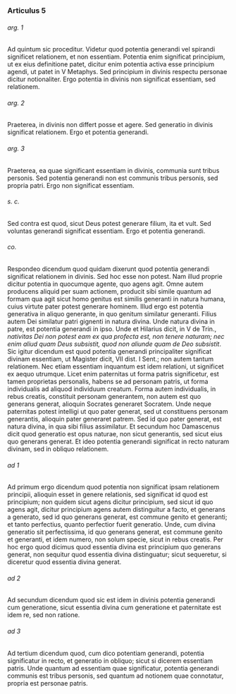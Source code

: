### Articulus 5

###### arg. 1
Ad quintum sic proceditur. Videtur quod potentia generandi vel spirandi significet relationem, et non essentiam. Potentia enim significat principium, ut ex eius definitione patet, dicitur enim potentia activa esse principium agendi, ut patet in V Metaphys. Sed principium in divinis respectu personae dicitur notionaliter. Ergo potentia in divinis non significat essentiam, sed relationem.

###### arg. 2
Praeterea, in divinis non differt posse et agere. Sed generatio in divinis significat relationem. Ergo et potentia generandi.

###### arg. 3
Praeterea, ea quae significant essentiam in divinis, communia sunt tribus personis. Sed potentia generandi non est communis tribus personis, sed propria patri. Ergo non significat essentiam.

###### s. c.
Sed contra est quod, sicut Deus potest generare filium, ita et vult. Sed voluntas generandi significat essentiam. Ergo et potentia generandi.

###### co.
Respondeo dicendum quod quidam dixerunt quod potentia generandi significat relationem in divinis. Sed hoc esse non potest. Nam illud proprie dicitur potentia in quocumque agente, quo agens agit. Omne autem producens aliquid per suam actionem, producit sibi simile quantum ad formam qua agit sicut homo genitus est similis generanti in natura humana, cuius virtute pater potest generare hominem. Illud ergo est potentia generativa in aliquo generante, in quo genitum similatur generanti. Filius autem Dei similatur patri gignenti in natura divina. Unde natura divina in patre, est potentia generandi in ipso. Unde et Hilarius dicit, in V de Trin., *nativitas Dei non potest eam ex qua profecta est, non tenere naturam; nec enim aliud quam Deus subsistit, quod non aliunde quam de Deo subsistit*. Sic igitur dicendum est quod potentia generandi principaliter significat divinam essentiam, ut Magister dicit, VII dist. I Sent.; non autem tantum relationem. Nec etiam essentiam inquantum est idem relationi, ut significet ex aequo utrumque. Licet enim paternitas ut forma patris significetur, est tamen proprietas personalis, habens se ad personam patris, ut forma individualis ad aliquod individuum creatum. Forma autem individualis, in rebus creatis, constituit personam generantem, non autem est quo generans generat, alioquin Socrates generaret Socratem. Unde neque paternitas potest intelligi ut quo pater generat, sed ut constituens personam generantis, alioquin pater generaret patrem. Sed id quo pater generat, est natura divina, in qua sibi filius assimilatur. Et secundum hoc Damascenus dicit quod generatio est opus naturae, non sicut generantis, sed sicut eius quo generans generat. Et ideo potentia generandi significat in recto naturam divinam, sed in obliquo relationem.

###### ad 1
Ad primum ergo dicendum quod potentia non significat ipsam relationem principii, alioquin esset in genere relationis, sed significat id quod est principium; non quidem sicut agens dicitur principium, sed sicut id quo agens agit, dicitur principium agens autem distinguitur a facto, et generans a generato, sed id quo generans generat, est commune genito et generanti; et tanto perfectius, quanto perfectior fuerit generatio. Unde, cum divina generatio sit perfectissima, id quo generans generat, est commune genito et generanti, et idem numero, non solum specie, sicut in rebus creatis. Per hoc ergo quod dicimus quod essentia divina est principium quo generans generat, non sequitur quod essentia divina distinguatur; sicut sequeretur, si diceretur quod essentia divina generat.

###### ad 2
Ad secundum dicendum quod sic est idem in divinis potentia generandi cum generatione, sicut essentia divina cum generatione et paternitate est idem re, sed non ratione.

###### ad 3
Ad tertium dicendum quod, cum dico potentiam generandi, potentia significatur in recto, et generatio in obliquo; sicut si dicerem essentiam patris. Unde quantum ad essentiam quae significatur, potentia generandi communis est tribus personis, sed quantum ad notionem quae connotatur, propria est personae patris.

